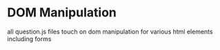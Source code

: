 # DOM Manipulation

all question.js files touch on dom manipulation for various html elements including forms
